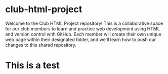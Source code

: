 # club-html-project
Welcome to the Club HTML Project repository! This is a collaborative space for our club members to learn and practice web development using HTML and version control with GitHub. Each member will create their own unique web page within their designated folder, and we'll learn how to push our changes to this shared repository.
# This is a test
